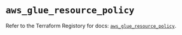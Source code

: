 # `aws_glue_resource_policy`

Refer to the Terraform Registory for docs: [`aws_glue_resource_policy`](https://registry.terraform.io/providers/hashicorp/aws/5.14.0/docs/resources/glue_resource_policy).
